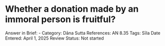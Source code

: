 # Whether a donation made by an immoral person is fruitful?

Answer in Brief: -
 Category: Dāna
Sutta References: AN 8.35
Tags: Sīla
Date Entered: April 1, 2025
Review Status: Not started